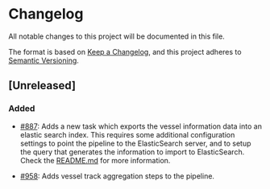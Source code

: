# Changelog

All notable changes to this project will be documented in this file.

The format is based on [Keep a
Changelog](https://keepachangelog.com/en/1.0.0/), and this project adheres to
[Semantic Versioning](https://semver.org/spec/v2.0.0.html).

## [Unreleased]

### Added

* [#887](https://github.com/GlobalFishingWatch/GFW-Tasks/issues/887): Adds a
  new task which exports the vessel information data into an elastic search
  index. This requires some additional configuration settings to point the
  pipeline to the ElasticSearch server, and to setup the query that generates
  the information to import to ElasticSearch. Check the
  [README.md](README.md#Configuration) for more information.

* [#958](https://github.com/GlobalFishingWatch/GFW-Tasks/issues/958): Adds
  vessel track aggregation steps to the pipeline.
